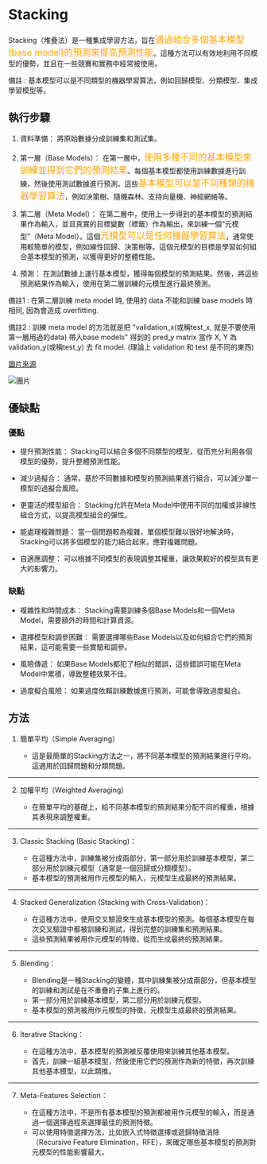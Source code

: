 <!-- markdownlint-disable MD033 -->
<!-- markdownlint-disable MD010 -->
<!-- markdownlint-disable MD029 -->
<!-- markdownlint-disable MD037 -->

# Stacking

Stacking（堆疊法）是一種集成學習方法，旨在<font size = 4 color = orange>通過結合多個基本模型(base model)的預測來提高預測性能</font>。這種方法可以有效地利用不同模型的優勢，並且在一些競賽和實務中經常被使用。

備註 : 基本模型可以是不同類型的機器學習算法，例如回歸模型、分類模型、集成學習模型等。

## 執行步驟

1. 資料準備： 將原始數據分成訓練集和測試集。

2. 第一層（Base Models）： 在第一層中，<font size = 4 color = orange>使用多種不同的基本模型來訓練並得到它們的預測結果</font>。每個基本模型都使用訓練數據進行訓練，然後使用測試數據進行預測。這些<font size = 4 color = orange>基本模型可以是不同種類的機器學習算法</font>，例如決策樹、隨機森林、支持向量機、神經網絡等。

3. 第二層（Meta Model）： 在第二層中，使用上一步得到的基本模型的預測結果作為輸入，並且真實的目標變數（標籤）作為輸出，來訓練一個“元模型”（Meta Model）。這個<font size = 4 color = orange>元模型可以是任何機器學習算法</font>，通常使用較簡單的模型，例如線性回歸、決策樹等。這個元模型的目標是學習如何組合基本模型的預測，以獲得更好的整體性能。

4. 預測： 在測試數據上運行基本模型，獲得每個模型的預測結果。然後，將這些預測結果作為輸入，使用在第二層訓練的元模型進行最終預測。

備註1 : 在第二層訓練 meta model 時, 使用的 data 不能和訓練 base models 時相同, 因為會造成 overfitting.

備註2 : 訓練 meta model 的方法就是把 "validation_x(或稱test_x, 就是不要使用第一層用過的data) 帶入base models" 得到的 pred_y matrix 當作 X, Y 為 validation_y(或稱test_y) 去 fit model. (理論上 validation 和 test 是不同的東西)

[圖片來源](https://www.analyticsvidhya.com/blog/2021/08/ensemble-stacking-for-machine-learning-and-deep-learning/)

![團片](https://editor.analyticsvidhya.com/uploads/39725Stacking.png)

## 優缺點

### 優點

* 提升預測性能： Stacking可以結合多個不同類型的模型，從而充分利用各個模型的優勢，提升整體預測性能。

* 減少過擬合： 通常，基於不同數據和模型的預測結果進行組合，可以減少單一模型的過擬合風險。

* 更靈活的模型組合： Stacking允許在Meta Model中使用不同的加權或非線性組合方式，以提高模型組合的彈性。

* 能處理複雜問題： 當一個問題較為複雜，單個模型難以很好地解決時，Stacking可以將多個模型的能力結合起來，應對複雜問題。

* 自適應調整： 可以根據不同模型的表現調整其權重，讓效果較好的模型具有更大的影響力。

### 缺點

* 複雜性和時間成本： Stacking需要訓練多個Base Models和一個Meta Model，需要額外的時間和計算資源。

* 選擇模型和調參困難： 需要選擇哪些Base Models以及如何組合它們的預測結果，這可能需要一些實驗和調參。

* 風險傳遞： 如果Base Models都犯了相似的錯誤，這些錯誤可能在Meta Model中累積，導致整體效果不佳。

* 過度擬合風險： 如果過度依賴訓練數據進行預測，可能會導致過度擬合。

## 方法

1. 簡單平均（Simple Averaging）

    * 這是最簡單的Stacking方法之一，將不同基本模型的預測結果進行平均。這適用於回歸問題和分類問題。

---

2. 加權平均（Weighted Averaging）

    * 在簡單平均的基礎上，給不同基本模型的預測結果分配不同的權重，根據其表現來調整權重。

---

3. Classic Stacking (Basic Stacking)：

    * 在這種方法中，訓練集被分成兩部分，第一部分用於訓練基本模型，第二部分用於訓練元模型（通常是一個回歸或分類模型）。
    * 基本模型的預測被用作元模型的輸入，元模型生成最終的預測結果。

---

4. Stacked Generalization (Stacking with Cross-Validation)：

    * 在這種方法中，使用交叉驗證來生成基本模型的預測。每個基本模型在每次交叉驗證中都被訓練和測試，得到完整的訓練集和預測結果。
    * 這些預測結果被用作元模型的特徵，從而生成最終的預測結果。

---

5. Blending：

    * Blending是一種Stacking的變體，其中訓練集被分成兩部分，但基本模型的訓練和測試是在不重疊的子集上進行的。
    * 第一部分用於訓練基本模型，第二部分用於訓練元模型。
    * 基本模型的預測被用作元模型的特徵，元模型生成最終的預測結果。

---

6. Iterative Stacking：

    * 在這種方法中，基本模型的預測被反覆使用來訓練其他基本模型。
    * 首先，訓練一組基本模型，然後使用它們的預測作為新的特徵，再次訓練其他基本模型，以此類推。

---

7. Meta-Features Selection：

    * 在這種方法中，不是所有基本模型的預測都被用作元模型的輸入，而是通過一個選擇過程來選擇最佳的預測特徵。
    * 可以使用特徵選擇方法，比如嵌入式特徵選擇或遞歸特徵消除（Recursive Feature Elimination，RFE），來確定哪些基本模型的預測對元模型的性能影響最大。
